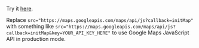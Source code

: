 Try it [here](https://fishie.github.io/sl-karta/sl-karta.html).

Replace `src="https://maps.googleapis.com/maps/api/js?callback=initMap"` with something like
`src="https://maps.googleapis.com/maps/api/js?callback=initMap&key=YOUR_API_KEY_HERE"` to use Google Maps JavaScript API
in production mode.
